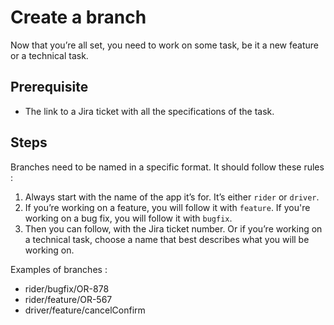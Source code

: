 # Create a branch

Now that you’re all set, you need to work on some task, be it a new feature or a technical task.

## Prerequisite

* The link to a Jira ticket with all the specifications of the task.

## Steps

Branches need to be named in a specific format. It should follow these rules :

1. Always start with the name of the app it’s for. It’s either `rider` or `driver`.
2. If you’re working on a feature, you will follow it with `feature`. If you're working on a bug fix, you will follow it with `bugfix`.
3. Then you can follow, with the Jira ticket number. Or if you’re working on a technical task, choose a name that best describes what you will be working on.

Examples of branches :

* rider/bugfix/OR-878
* rider/feature/OR-567
* driver/feature/cancelConfirm

